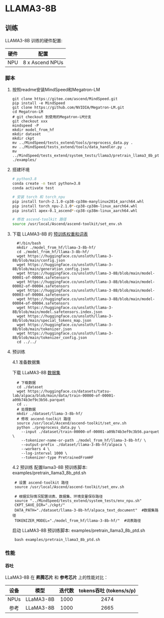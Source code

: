 # LLAMA3-8B

## 训练

LLAMA3-8B 训练的硬件配置:

| 硬件 |      配置      |
| :--: | :-------------: |
| NPU | 8 x Ascend NPUs |

### 脚本

1. 按照readme安装MindSpeed和Megatron-LM

   ```shell
   git clone https://gitee.com/ascend/MindSpeed.git
   pip install -e MindSpeed
   git clone https://github.com/NVIDIA/Megatron-LM.git
   cd Megatron-LM
   # git checkout 到使用的Megatron-LM分支
   git checkout xxx
   mindspeed -P
   mkdir model_from_hf
   mkdir dataset
   mkdir ckpt
   mv ../MindSpeed/tests_extend/tools/preprocess_data.py .
   mv ../MindSpeed/tests_extend/tools/data_handler.py .
   mv ../MindSpeed/tests_extend/system_tests/llama3/pretrain_llama3_8b_ptd.sh ./examples/
   ```
2. 搭建环境

   ```bash
   # python3.8
   conda create -n test python=3.8
   conda activate test

   # 安装 torch 和 torch_npu
   pip install torch-2.1.0-cp38-cp38m-manylinux2014_aarch64.whl
   pip install torch_npu-2.1.0*-cp38-cp38m-linux_aarch64.whl
   pip install apex-0.1_ascend*-cp38-cp38m-linux_aarch64.whl

   # 修改 ascend-toolkit 路径
   source /usr/local/Ascend/ascend-toolkit/set_env.sh
   ```
3. 下载 LLAMA3-8B 的 [预训练权重和词表](https://huggingface.co/unsloth/llama-3-8B/tree/main)

   ```shell
     #!/bin/bash
     mkdir ./model_from_hf/llama-3-8b-hf/
     cd ./model_from_hf/llama-3-8b-hf/
     wget https://huggingface.co/unsloth/llama-3-8B/blob/main/config.json
     wget https://huggingface.co/unsloth/llama-3-8B/blob/main/generation_config.json
     wget https://huggingface.co/unsloth/llama-3-8B/blob/main/model-00001-of-00004.safetensors
     wget https://huggingface.co/unsloth/llama-3-8B/blob/main/model-00002-of-00004.safetensors
     wget https://huggingface.co/unsloth/llama-3-8B/blob/main/model-00003-of-00004.safetensors
     wget https://huggingface.co/unsloth/llama-3-8B/blob/main/model-00004-of-00004.safetensors
     wget https://huggingface.co/unsloth/llama-3-8B/blob/main/model.safetensors.index.json
     wget https://huggingface.co/unsloth/llama-3-8B/blob/main/special_tokens_map.json
     wget https://huggingface.co/unsloth/llama-3-8B/blob/main/tokenizer.json
     wget https://huggingface.co/unsloth/llama-3-8B/blob/main/tokenizer_config.json
     cd ../../
   ```

4. 预训练

   4.1 准备数据集

   下载 LLaMA3-8B [数据集](https://huggingface.co/datasets/tatsu-lab/alpaca/blob/main/data/train-00000-of-00001-a09b74b3ef9c3b56.parquet)

   ```shell
     # 下载数据
     cd ./dataset
     wget https://huggingface.co/datasets/tatsu-lab/alpaca/blob/main/data/train-00000-of-00001-a09b74b3ef9c3b56.parquet
     cd ..
     # 处理数据   
     mkdir ./dataset/llama-3-8b-hf/
     # 修改 ascend-toolkit 路径
     source /usr/local/Ascend/ascend-toolkit/set_env.sh
     python ./preprocess_data.py \
       --input ./dataset/train-00000-of-00001-a09b74b3ef9c3b56.parquet \
       --tokenizer-name-or-path ./model_from_hf/llama-3-8b-hf/ \
       --output-prefix ./dataset/llama-3-8b-hf/alpaca \
       --workers 4 \
       --log-interval 1000 \
       --tokenizer-type PretrainedFromHF
   ```

   4.2 预训练
   配置llama3-8B 预训练脚本: examples/pretrain_llama3_8b_ptd.sh

   ```shell
    # 设置 ascend-toolkit 路径
    source /usr/local/Ascend/ascend-toolkit/set_env.sh 

    # 根据实际情况配置词表、数据集、环境变量保存路径
    source "../MindSpeed/tests_extend/system_tests/env_npu.sh"
    CKPT_SAVE_DIR="./ckpt/"
    DATA_PATH="./dataset/llama-3-8b-hf/alpaca_text_document"  #数据集路径
    TOKENIZER_MODEL="./model_from_hf/llama-3-8b-hf/"  #词表路径
   ```
   
   启动 LLaMA3-8B 预训练脚本: examples/pretrain_llama3_8b_ptd.sh

   ```shell
    bash examples/pretrain_llama3_8b_ptd.sh
   ```

### 性能

#### 吞吐

LLaMA3-8B 在 **昇腾芯片** 和 **参考芯片** 上的性能对比：

| 设备 |   模型   | 迭代数 | tokens吞吐 (tokens/s/p) |
| :--: | :-------: | :----: | :---------------------: |
| NPUs | LLaMA3-8B |  1000  |        2474         |
| 参考 | LLaMA3-8B |  1000  |        2665          |
